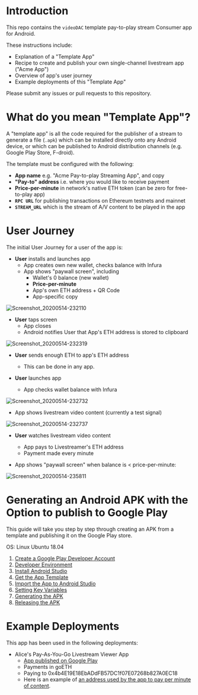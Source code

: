 # Introduction

This repo contains the `videoDAC` template pay-to-play stream Consumer app for Android.

These instructions include:

- Explanation of a "Template App"
- Recipe to create and publish your own single-channel livestream app ("Acme App")
- Overview of app's user journey
- Example deployments of this "Template App"

Please submit any issues or pull requests to this repository.

# What do you mean "Template App"?

A "template app" is all the code required for the publisher of a stream to generate a file (`.apk`) which can be installed directly onto any Android device, or which can be published to Android distribution channels (e.g. Google Play Store, F-droid).

The template must be configured with the following:

- **App name** e.g. "Acme Pay-to-play Streaming App", and copy
- **"Pay-to" address** i.e. where you would like to receive payment
- **Price-per-minute** in network's native ETH token (can be zero for free-to-play app)
- **`RPC URL`** for publishing transactions on Ethereum testnets and mainnet
- **`STREAM_URL`** which is the stream of A/V content to be played in the app

# User Journey

The initial User Journey for a user of the app is:

- **User** installs and launches app
  - App creates own new wallet, checks balance with Infura
  - App shows "paywall screen", including
    - Wallet's 0 balance (new wallet)
    - **Price-per-minute**
    - App's own ETH address + QR Code
    - App-specific copy

![Screenshot_20200514-232110](https://user-images.githubusercontent.com/59374467/81968276-ccb5f300-9639-11ea-9b0e-0b1c7dd41c27.png)

- **User** taps screen
  - App closes
  - Android notifies User that App's ETH address is stored to clipboard

![Screenshot_20200514-232319](https://user-images.githubusercontent.com/59374467/81968364-eeaf7580-9639-11ea-989c-0f6d85d80b15.png)

- **User** sends enough ETH to app's ETH address
  - This can be done in any app.

- **User** launches app
  - App checks wallet balance with Infura

![Screenshot_20200514-232732](https://user-images.githubusercontent.com/59374467/81968815-9167f400-963a-11ea-94a9-5db498882865.png)

  - App shows livestream video content (currently a test signal)

![Screenshot_20200514-232737](https://user-images.githubusercontent.com/59374467/81968828-95941180-963a-11ea-97f6-1f2ff988d9ee.png)

- **User** watches livestream video content
  - App pays to Livestreamer's ETH address
  - Payment made every minute

- App shows "paywall screen" when balance is < price-per-minute:

![Screenshot_20200514-235811](https://user-images.githubusercontent.com/59374467/81971634-063d2d00-963f-11ea-958c-59e833ee92c9.png)

# Generating an Android APK with the Option to publish to Google Play

This guide will take you step by step through creating an APK from a template and publishing it on the Google Play store.

OS:  Linux Ubuntu 18.04

1. [Create a Google Play Developer Account](APK/Account/index.md)
2. [Developer Environment](APK/Prereq/index.md)
3. [Install Android Studio](APK/Install/index.md)
4. [Get the App Template](APK/Getapp/index.md)
5. [Import the App to Android Studio](APK/Import/index.md)
6. [Setting Key Variables](APK/Variables/index.md)
7. [Generating the APK](APK/Genapk/index.md)
8. [Releasing the APK](APK/Relapk/index.md)

# Example Deployments

This app has been used in the following deployments:

- Alice's Pay-As-You-Go Livestream Viewer App
  - [App published on Google Play](https://play.google.com/store/apps/details?id=com.videodac.alice)
  - Payments in goETH
  - Paying to 0x4b4E19E18EbADdFB57DC1f07E07268b827A0EC18
  - Here is an example of [an address used by the app to pay per minute of content](https://goerli.etherscan.io/address/0x5ed294120886b2fdbde04064231efe3e8c3aee7b).
